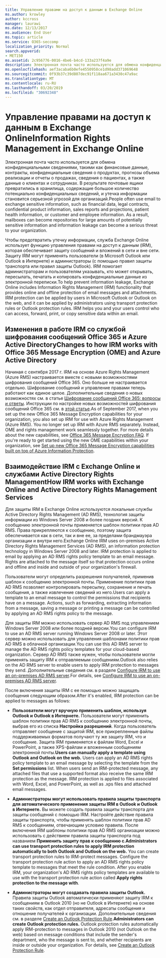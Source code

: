 ```yaml
---
title: Управление правами на доступ к данным в Exchange Online
ms.author: krowley
author: kccross
manager: laurawi
ms.date: 12/13/2017
ms.audience: End User
ms.topic: article
ms.service: O365-seccomp
localization_priority: Normal
search.appverid:
- MET150
ms.assetid: 2c956776-0016-4be6-b4cd-133a237f4a9e
description: Электронная почта часто используется для обмена конфиденциальными сведениями, такими как финансовые данные, контракты, конфиденциальные сведения о продуктах, прогнозы объема реализации и отчеты о продажах, сведения о пациентах, а также данные о клиентах и сотрудниках. В результате почтовые ящики превратились в хранилища, содержащие большое количество потенциально конфиденциальных сведений, и утечка информации становится серьезной угрозой для организаций.
ms.openlocfilehash: aef3acaba6b0efe4550958ce1d98add371069648
ms.sourcegitcommit: 0f93b37c39d807dec91f118aa671a3430c47a9ac
ms.translationtype: MT
ms.contentlocale: ru-RU
ms.lasthandoff: 03/20/2019
ms.locfileid: "30692348"
---
```

# <a name="information-rights-management-in-exchange-online"></a><span data-ttu-id="f4298-104">Управление правами на доступ к данным в Exchange Online</span><span class="sxs-lookup"><span data-stu-id="f4298-104">Information Rights Management in Exchange Online</span></span>

<span data-ttu-id="f4298-p102">Электронная почта часто используется для обмена конфиденциальными сведениями, такими как финансовые данные, контракты, конфиденциальные сведения о продуктах, прогнозы объема реализации и отчеты о продажах, сведения о пациентах, а также данные о клиентах и сотрудниках. В результате почтовые ящики превратились в хранилища, содержащие большое количество потенциально конфиденциальных сведений, и утечка информации становится серьезной угрозой для организаций.</span><span class="sxs-lookup"><span data-stu-id="f4298-p102">People often use email to exchange sensitive information, such as financial data, legal contracts, confidential product information, sales reports and projections, patient health information, or customer and employee information. As a result, mailboxes can become repositories for large amounts of potentially sensitive information and information leakage can become a serious threat to your organization.</span></span>
  
<span data-ttu-id="f4298-p103">Чтобы предотвратить утечку информации, служба Exchange Online использует функцию управления правами на доступ к данным (IRM), которая обеспечивает защиту сообщений и вложений в сети и вне сети. Защиту IRM могут применять пользователи (в Microsoft Outlook или Outlook в Интернете) и администраторы (с помощью правил защиты транспорта или правил защиты Outlook). IRM помогает администраторам и пользователям указывать, кто может открывать, пересылать, печатать и копировать конфиденциальные данные из электронной переписки.</span><span class="sxs-lookup"><span data-stu-id="f4298-p103">To help prevent information leakage, Exchange Online includes Information Rights Management (IRM) functionality that provides online and offline protection of email messages and attachments. IRM protection can be applied by users in Microsoft Outlook or Outlook on the web, and it can be applied by administrators using transport protection rules or Outlook protection rules. IRM helps you and your users control who can access, forward, print, or copy sensitive data within an email.</span></span>
  
## <a name="changes-to-how-irm-works-with-office-365-message-encryption-ome-and-azure-active-directory"></a><span data-ttu-id="f4298-110">Изменения в работе IRM со службой шифрования сообщений Office 365 и Azure Active Directory</span><span class="sxs-lookup"><span data-stu-id="f4298-110">Changes to how IRM works with Office 365 Message Encryption (OME) and Azure Active Directory</span></span>

<span data-ttu-id="f4298-p104">Начиная с сентября 2017 г. IRM на основе Azure Rights Management (Azure RMS) настраивается вместе с новыми возможностями шифрования сообщений Office 365. Оно больше не настраивается отдельно. Шифрование сообщений и управление правами теперь работают как единое целое. Дополнительные сведения о новых возможностях см. в статье [Шифрование сообщений Office 365: вопросы и ответы](https://support.office.com/article/0432dce9-d9b6-4e73-8a13-4a932eb0081e). Инструкции по настройке новых возможностей шифрования сообщений Office 365 см. в [этой статье](https://support.office.com/article/7ff0c040-b25c-4378-9904-b1b50210d00e).</span><span class="sxs-lookup"><span data-stu-id="f4298-p104">As of September 2017, when you set up the new Office 365 Message Encryption capabilities for your organization, you also set up IRM for use with Azure Rights Management (Azure RMS). You no longer set up IRM with Azure RMS separately. Instead, OME and rights management work seamlessly together. For more details about the new capabilities, see [Office 365 Message Encryption FAQ](https://support.office.com/article/0432dce9-d9b6-4e73-8a13-4a932eb0081e). If you're ready to get started using the new OME capabilities within your organization, see [Set up new Office 365 Message Encryption capabilities built on top of Azure Information Protection](https://support.office.com/article/7ff0c040-b25c-4378-9904-b1b50210d00e).</span></span>
  
## <a name="how-irm-works-with-exchange-online-and-active-directory-rights-management-services"></a><span data-ttu-id="f4298-116">Взаимодействие IRM с Exchange Online и службами Active Directory Rights Management</span><span class="sxs-lookup"><span data-stu-id="f4298-116">How IRM works with Exchange Online and Active Directory Rights Management Services</span></span>

<span data-ttu-id="f4298-p105">Для защиты IRM в Exchange Online используются локальные службы Active Directory Rights Management (AD RMS), технология защиты информации из Windows Server 2008 и более поздних версий. К сообщению электронной почты применяется шаблон политики прав AD RMS. Права прикрепляются к сообщению, поэтому защита обеспечивается как в сети, так и вне ее, за пределами брандмауэра организации и внутри него.</span><span class="sxs-lookup"><span data-stu-id="f4298-p105">Exchange Online IRM uses on-premises Active Directory Rights Management Services (AD RMS), an information protection technology in Windows Server 2008 and later. IRM protection is applied to email by applying an AD RMS rights policy template to an email message. Rights are attached to the message itself so that protection occurs online and offline and inside and outside of your organization's firewall.</span></span>
  
<span data-ttu-id="f4298-p106">Пользователи могут определить разрешения получателей, применив шаблон к сообщению электронной почты. Применение политики прав AD RMS позволяет контролировать пересылку, сохранение и печать сообщения, а также извлечение сведений из него.</span><span class="sxs-lookup"><span data-stu-id="f4298-p106">Users can apply a template to an email message to control the permissions that recipients have on a message. Actions, such as forwarding, extracting information from a message, saving a message or printing a message can be controlled by applying an AD RMS rights policy to the message.</span></span>
  
<span data-ttu-id="f4298-122">Для защиты IRM можно использовать сервер AD RMS под управлением Windows Server 2008 или более поздней версии.</span><span class="sxs-lookup"><span data-stu-id="f4298-122">You can configure IRM to use an AD RMS server running Windows Server 2008 or later.</span></span> <span data-ttu-id="f4298-123">Этот сервер можно использовать для управления шаблонами политики прав AD RMS в облачной организации.</span><span class="sxs-lookup"><span data-stu-id="f4298-123">You can use this AD RMS server to manage the AD RMS rights policy templates for your cloud-based organization.</span></span> <span data-ttu-id="f4298-124">Сервер AD RMS также нужен, чтобы пользователи могли применять защиту IRM к отправляемым сообщениям.</span><span class="sxs-lookup"><span data-stu-id="f4298-124">Outlook also relies on the AD RMS server to enable users to apply IRM protection to messages they send.</span></span> <span data-ttu-id="f4298-125">Дополнительные сведения см. в разделе [Configure IRM to use an on-premises AD RMS server](configure-irm-to-use-an-on-premises-ad-rms-server.md).</span><span class="sxs-lookup"><span data-stu-id="f4298-125">For details, see [Configure IRM to use an on-premises AD RMS server](configure-irm-to-use-an-on-premises-ad-rms-server.md).</span></span> 
  
<span data-ttu-id="f4298-126">После включения защиты IRM с ее помощью можно защищать сообщения следующим образом.</span><span class="sxs-lookup"><span data-stu-id="f4298-126">After it's enabled, IRM protection can be applied to messages as follows:</span></span>
  
- <span data-ttu-id="f4298-p108">**Пользователи могут вручную применить шаблон, используя Outlook и Outlook в Интернете.** Пользователи могут применить шаблон политики прав AD RMS к сообщению электронной почты, выбрав его из списка **Настройка разрешений**. Когда пользователь отправляет сообщение с защитой IRM, все прикрепленные файлы поддерживаемых форматов получают ту же защиту IRM, что и сообщение. Защита IRM применяется к файлам Word, Excel и PowerPoint, а также XPS-файлам и вложенным сообщениям электронной почты.</span><span class="sxs-lookup"><span data-stu-id="f4298-p108">**Users can manually apply a template using Outlook and Outlook on the web.** Users can apply an AD RMS rights policy template to an email message by selecting the template from the **Set permissions** list. When users send an IRM-protected message, any attached files that use a supported format also receive the same IRM protection as the message. IRM protection is applied to files associated with Word, Excel, and PowerPoint, as well as .xps files and attached email messages.</span></span> 
    
- <span data-ttu-id="f4298-p109">**Администраторы могут использовать правила защиты транспорта для автоматического применения защиты IRM в Outlook и Outlook в Интернете.** Вы можете создать правила защиты транспорта для защиты сообщений с помощью IRM. Настройте действие правила защиты транспорта, чтобы применять шаблон политики прав AD RMS к сообщениям, отвечающим условию правила. После включения IRM шаблоны политики прав AD RMS организации можно использовать с действием правила защиты транспорта под названием **Применить защиту прав к сообщению с**.</span><span class="sxs-lookup"><span data-stu-id="f4298-p109">**Administrators can use transport protection rules to apply IRM protection automatically to both Outlook and Outlook on the web.** You can create transport protection rules to IRM-protect messages. Configure the transport protection rule action to apply an AD RMS rights policy template to messages that meet the rule condition. After you enable IRM, your organization's AD RMS rights policy templates are available to use with the transport protection rule action called **Apply rights protection to the message with**.</span></span>
    
- <span data-ttu-id="f4298-p110">**Администраторы могут создавать правила защиты Outlook.** Правила защиты Outlook автоматически применяют защиту IRM к сообщениям в Outlook 2010 (но не Outlook в Интернете) на основе таких свойств, как отдел отправителя, адресаты сообщения и отношение получателей к организации. Дополнительные сведения см. в разделе [Create an Outlook Protection Rule](http://technet.microsoft.com/library/da64750d-faaf-44de-ad8c-888eba7fbdbf.aspx).</span><span class="sxs-lookup"><span data-stu-id="f4298-p110">**Administrators can create Outlook protection rules.** Outlook protection rules automatically apply IRM-protection to messages in Outlook 2010 (not Outlook on the web) based on message conditions that include the sender's department, who the message is sent to, and whether recipients are inside or outside your organization. For details, see [Create an Outlook Protection Rule](http://technet.microsoft.com/library/da64750d-faaf-44de-ad8c-888eba7fbdbf.aspx).</span></span>
    

